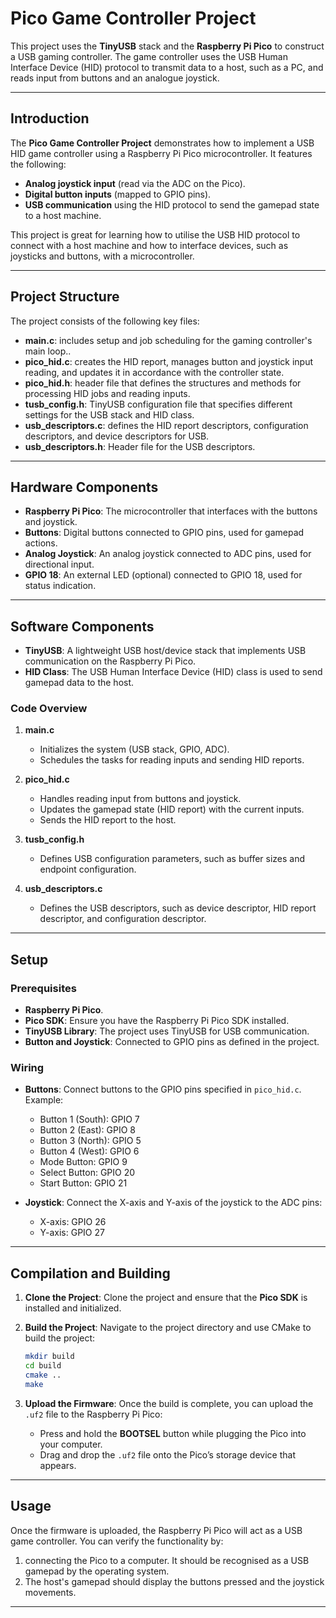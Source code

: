 # Pico Game Controller Project

This project uses the **TinyUSB** stack and the **Raspberry Pi Pico** to construct a USB gaming controller. The game controller uses the USB Human Interface Device (HID) protocol to transmit data to a host, such as a PC, and reads input from buttons and an analogue joystick.

---

## Introduction

The **Pico Game Controller Project** demonstrates how to implement a USB HID game controller using a Raspberry Pi Pico microcontroller. It features the following:
- **Analog joystick input** (read via the ADC on the Pico).
- **Digital button inputs** (mapped to GPIO pins).
- **USB communication** using the HID protocol to send the gamepad state to a host machine.

This project is great for learning how to utilise the USB HID protocol to connect with a host machine and how to interface devices, such as joysticks and buttons, with a microcontroller.

---

## Project Structure

The project consists of the following key files:

- **main.c**: includes setup and job scheduling for the gaming controller's main loop..
- **pico_hid.c**: creates the HID report, manages button and joystick input reading, and updates it in accordance with the controller state.
- **pico_hid.h**: header file that defines the structures and methods for processing HID jobs and reading inputs.
- **tusb_config.h**: TinyUSB configuration file that specifies different settings for the USB stack and HID class.
- **usb_descriptors.c**: defines the HID report descriptors, configuration descriptors, and device descriptors for USB.
- **usb_descriptors.h**: Header file for the USB descriptors.

---

## Hardware Components

- **Raspberry Pi Pico**: The microcontroller that interfaces with the buttons and joystick.
- **Buttons**: Digital buttons connected to GPIO pins, used for gamepad actions.
- **Analog Joystick**: An analog joystick connected to ADC pins, used for directional input.
- **GPIO 18**: An external LED (optional) connected to GPIO 18, used for status indication.

---

## Software Components

- **TinyUSB**: A lightweight USB host/device stack that implements USB communication on the Raspberry Pi Pico.
- **HID Class**: The USB Human Interface Device (HID) class is used to send gamepad data to the host.

### Code Overview

1. **main.c**
   - Initializes the system (USB stack, GPIO, ADC).
   - Schedules the tasks for reading inputs and sending HID reports.

2. **pico_hid.c**
   - Handles reading input from buttons and joystick.
   - Updates the gamepad state (HID report) with the current inputs.
   - Sends the HID report to the host.

3. **tusb_config.h**
   - Defines USB configuration parameters, such as buffer sizes and endpoint configuration.

4. **usb_descriptors.c**
   - Defines the USB descriptors, such as device descriptor, HID report descriptor, and configuration descriptor.

---

## Setup

### Prerequisites

- **Raspberry Pi Pico**.
- **Pico SDK**: Ensure you have the Raspberry Pi Pico SDK installed.
- **TinyUSB Library**: The project uses TinyUSB for USB communication.
- **Button and Joystick**: Connected to GPIO pins as defined in the project.

### Wiring

- **Buttons**: Connect buttons to the GPIO pins specified in `pico_hid.c`. Example:
  - Button 1 (South): GPIO 7
  - Button 2 (East): GPIO 8
  - Button 3 (North): GPIO 5
  - Button 4 (West): GPIO 6
  - Mode Button: GPIO 9
  - Select Button: GPIO 20
  - Start Button: GPIO 21

- **Joystick**: Connect the X-axis and Y-axis of the joystick to the ADC pins:
  - X-axis: GPIO 26
  - Y-axis: GPIO 27

---

## Compilation and Building

1. **Clone the Project**:
   Clone the project and ensure that the **Pico SDK** is installed and initialized.

2. **Build the Project**:
   Navigate to the project directory and use CMake to build the project:
   ```bash
   mkdir build
   cd build
   cmake ..
   make
   ```

3. **Upload the Firmware**:
   Once the build is complete, you can upload the `.uf2` file to the Raspberry Pi Pico:
   - Press and hold the **BOOTSEL** button while plugging the Pico into your computer.
   - Drag and drop the `.uf2` file onto the Pico’s storage device that appears.

---

## Usage

Once the firmware is uploaded, the Raspberry Pi Pico will act as a USB game controller. You can verify the functionality by:

1. connecting the Pico to a computer. It should be recognised as a USB gamepad by the operating system.
2. The host's gamepad should display the buttons pressed and the joystick movements.


---

